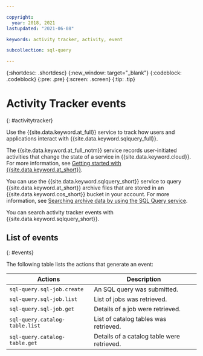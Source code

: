 ```yaml
---

copyright:
  year: 2018, 2021
lastupdated: "2021-06-08"

keywords: activity tracker, activity, event

subcollection: sql-query

---
```


{:shortdesc: .shortdesc}
{:new_window: target="_blank"}
{:codeblock: .codeblock}
{:pre: .pre}
{:screen: .screen}
{:tip: .tip}



# Activity Tracker events
{: #activitytracker}

Use the {{site.data.keyword.at_full}} service to track how users and applications interact with {{site.data.keyword.sqlquery_full}}.

The {{site.data.keyword.at_full_notm}} service records user-initiated activities that change the state of a service in {{site.data.keyword.cloud}}. For more information, see [Getting started with {{site.data.keyword.at_short}}](/docs/Activity-Tracker-with-LogDNA?topic=Activity-Tracker-with-LogDNA-getting-started).

You can use the {{site.data.keyword.sqlquery_short}} service to query {{site.data.keyword.at_short}} archive files that are stored in an {{site.data.keyword.cos_short}} bucket in your account. For more information, see [Searching archive data by using the SQL Query service](/docs/activity-tracker?topic=activity-tracker-sqlquery).

You can search activity tracker events with {{site.data.keyword.sqlquery_short}}.

## List of events
{: #events}

The following table lists the actions that generate an event:

Actions  |	Description
--- | ---
`sql-query.sql-job.create` |  An SQL query was submitted.
`sql-query.sql-job.list` | 	List of jobs was retrieved.
`sql-query.sql-job.get` |  Details of a job were retrieved.
`sql-query.catalog-table.list` |  List of catalog tables was retrieved.
`sql-query.catalog-table.get` |  Details of a catalog table were retrieved.
